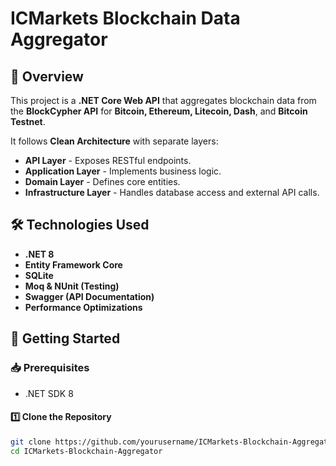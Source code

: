 # ICMarkets Blockchain Data Aggregator

## 📌 Overview
This project is a **.NET Core Web API** that aggregates blockchain data from the **BlockCypher API** for **Bitcoin, Ethereum, Litecoin, Dash**, and **Bitcoin Testnet**.

It follows **Clean Architecture** with separate layers:
- **API Layer** - Exposes RESTful endpoints.
- **Application Layer** - Implements business logic.
- **Domain Layer** - Defines core entities.
- **Infrastructure Layer** - Handles database access and external API calls.

## 🛠️ Technologies Used
- **.NET 8**
- **Entity Framework Core**
- **SQLite**
- **Moq & NUnit (Testing)**
- **Swagger (API Documentation)**
- **Performance Optimizations**

## 🚀 Getting Started

### 📥 Prerequisites
- .NET SDK 8

#### **1️⃣ Clone the Repository**
```sh
git clone https://github.com/yourusername/ICMarkets-Blockchain-Aggregator.git
cd ICMarkets-Blockchain-Aggregator
